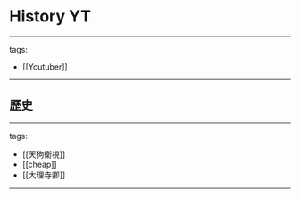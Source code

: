 # History YT

---
tags:
  - [[Youtuber]]
---

## 歷史
---
tags:
  - [[天狗衛視]]
  - [[cheap]]
  - [[大理寺卿]]  
---